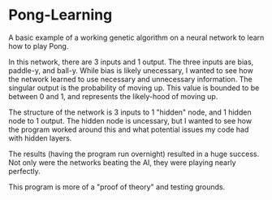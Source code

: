 # Pong-Learning
A basic example of a working genetic algorithm on a neural network to learn how to play Pong.

In this network, there are 3 inputs and 1 output. The three inputs are bias, paddle-y, and ball-y. 
While bias is likely unecessary, I wanted to see how the network learned to use necessary and unnecessary information.
The singular output is the probability of moving up. This value is bounded to be between 0 and 1, and represents the likely-hood of moving up.

The structure of the network is 3 inputs to 1 "hidden" node, and 1 hidden node to 1 output. 
The hidden node is uncessary, but I wanted to see how the program worked around this and what potential issues my code had with hidden layers.

The results (having the program run overnight) resulted in a huge success. Not only were the networks beating the AI, they were playing nearly perfectly.

This program is more of a "proof of theory" and testing grounds.
